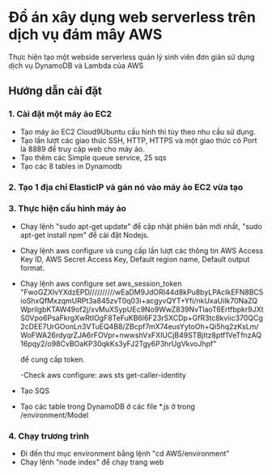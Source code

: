 # Đồ án xây dụng web serverless trên dịch vụ đám mây AWS

Thực hiện tạo một webside serverless quản lý sinh viên đơn giản sử dụng dịch vụ
DynamoDB và Lambda của AWS

## Hướng dẫn cài đặt

### 1. Cài đặt một máy ảo EC2

- Tạo máy ảo EC2 Cloud9Ubuntu cấu hình thì tùy theo nhu cầu sử dụng.
- Tạo lần lượt các giao thức SSH, HTTP, HTTPS và một giao thức có Port là 8889
  để truy cập web cho máy ảo.
- Tạo thêm các Simple queue service, 25 sqs
- Tạo các 8 tables in Dynamodb

### 2. Tạo 1 địa chỉ ElasticIP và gán nó vào máy ảo EC2 vừa tạo

### 3. Thực hiện cấu hình máy ảo

- Chạy lệnh "sudo apt-get update" để cập nhật phiên bản mới nhất, "sudo apt-get
  install npm" để cài đặt Nodejs.
- Chạy lệnh aws configure và cung cấp lần lượt các thông tin AWS Access Key ID,
  AWS Secret Access Key, Default region name, Default output format.
- Chạy lệnh aws configure set aws_session_token
  "FwoGZXIvYXdzEPD//////////wEaDM9JdORI44d8kPu8byLPAcIkEFN8BC5ioShxQfMxzqmURPt3a845zvT0q03i+acgyvQYT+Yfi/nkUxaUilk70NaZQWprilgbKTAW49of2j/xvMuXSypUEc9No9WwZ839NvTlaoT6Ertfbpkr9JXtS0Vpo6PsaFkrgXwRtIOgF8TeFuKB6l6F23rSXCDp+GfR3tc8kviic370QCg2cDEE7UrGOonLn3VTuEQ4B8/ZBcpf7mX74eusYytoOh+Qi5hq2zKsLm/WoFWA26rdyqrZJA6rFOVpr+nwwshVxFXlUCjB49STBjItz8ptf1VeTfnzAQ16pqy2/o98CvBOaKP30qkKs3yFJ2Tgy6P3hrUgVkvoJhpf"

  để cung cấp token.

  -Check aws configure: aws sts get-caller-identity

- Tạo SQS
- Tạo các table trong DynamoDB ở các file \*.js ở trong /environment/Model

### 4. Chạy trương trình

- Đi đến thư mục environment bằng lệnh "cd AWS/environment"
- Chạy lệnh "node index" để chạy trang web
